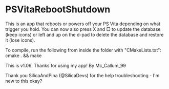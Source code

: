 # PSVitaRebootShutdown
This is an app that reboots or powers off your PS Vita depending on what trigger you hold. You can now also press X and □ to update the database (keep icons) or left and up on the d-pad to delete the database and restore it (lose icons).

To compile, run the following from inside the folder with "CMakeLists.txt": 
cmake . && make

This is v1.06. 
Thanks for using my app! By Mc_Callum_99

Thank you SilicaAndPina (@SilicaDevs) for the help troubleshooting - I'm new to this okay?

